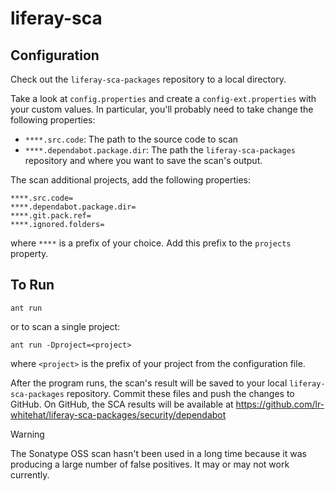 # liferay-sca

## Configuration

Check out the `liferay-sca-packages` repository to a local directory.

Take a look at `config.properties` and create a `config-ext.properties` with 
your custom values. In particular, you'll probably need to take change the 
following properties:
* `****.src.code`: The path to the source code to scan
* `****.dependabot.package.dir`: The path the `liferay-sca-packages` repository 
and where you want to save the scan's output.

The scan additional projects, add the following properties:

    ****.src.code=
    ****.dependabot.package.dir=
    ****.git.pack.ref=
    ****.ignored.folders=

where `****` is a prefix of your choice. Add this prefix to the `projects` property.

## To Run

    ant run

or to scan a single project:

    ant run -Dproject=<project>


where `<project>` is the prefix of your project from the configuration file.

After the program runs, the scan's result will be saved to your local 
`liferay-sca-packages` repository. Commit these files and push the changes to 
GitHub. On GitHub, the SCA results will be available at 
https://github.com/lr-whitehat/liferay-sca-packages/security/dependabot


> [!WARNING]
> The Sonatype OSS scan hasn't been used in a long time because it was 
producing a large number of false positives. It may or may not work currently.
